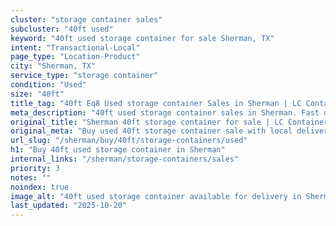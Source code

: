 ```yaml
---
cluster: "storage container sales"
subcluster: "40ft used"
keyword: "40ft used storage container for sale Sherman, TX"
intent: "Transactional-Local"
page_type: "Location-Product"
city: "Sherman, TX"
service_type: "storage container"
condition: "Used"
size: "40ft"
title_tag: "40ft Eq8 Used storage container Sales in Sherman | LC Container"
meta_description: "40ft used storage container sales in Sherman. Fast delivery, competitive pricing. Serving storage containers area. Quote ID: XZG. Call (214) 524-4168 for your free quote today."
original_title: "Sherman 40ft storage container for sale | LC Container"
original_meta: "Buy used 40ft storage container sale with local delivery in Sherman, TX. LC Container — local Since 2003. Request a fast quote today."
url_slug: "/sherman/buy/40ft/storage-containers/used"
h1: "Buy 40ft used storage container in Sherman"
internal_links: "/sherman/storage-containers/sales"
priority: 3
notes: ""
noindex: true
image_alt: "40ft used storage container available for delivery in Sherman"
last_updated: "2025-10-20"
---
```


<!-- TODO: Add unique city/inventory copy, images, and internal links here. -->
